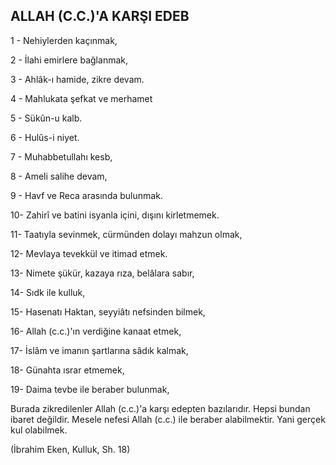 ## ALLAH (C.C.)'A KARŞI EDEB

1 - Nehiylerden kaçınmak,

2 - İlahi emirlere bağlanmak,

3 - Ahlâk-ı hamide, zikre devam.

4 - Mahlukata şefkat ve merhamet

5 - Sükûn-u kalb.

6 - Hulûs-i niyet.

7 - Muhabbetullahı kesb,

8 - Ameli salihe devam,

9 - Havf ve Reca arasında bulunmak.

10- Zahirî ve batini isyanla içini, dışını kirletmemek.

11- Taatıyla sevinmek, cürmünden dolayı mah­zun olmak,

12- Mevlaya tevekkül ve itimad etmek.

13- Nimete şükür, kazaya rıza, belâlara sabır,

14- Sıdk ile kulluk,

15- Hasenatı Haktan, seyyiâtı nefsinden bilmek,

16- Allah (c.c.)'ın verdiğine kanaat etmek,

17- İslâm ve imanın şartlarına sâdık kal­mak,

18- Günahta ısrar etmemek,

19- Daima tevbe ile beraber bulunmak,

Burada zikredilenler Allah (c.c.)'a karşı edepten bazılarıdır. Hepsi bundan ibaret değil­dir. Mesele nefesi Allah (c.c.) ile beraber ala­bilmektir. Yani gerçek kul olabilmek.

(İbrahim Eken, Kulluk, Sh. 18)
